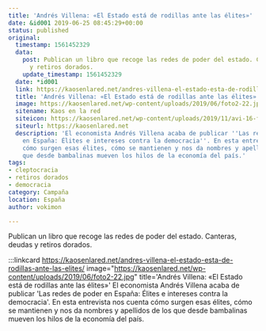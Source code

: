 ```yaml
---
title: 'Andrés Villena: «El Estado está de rodillas ante las élites»'
date: &id001 2019-06-25 08:45:29+00:00
status: published
original:
  timestamp: 1561452329
  data:
    post: Publican un libro que recoge las redes de poder del estado. Canteras, deudas
      y retiros dorados.
    update_timestamp: 1561452329
  date: *id001
  link: https://kaosenlared.net/andres-villena-el-estado-esta-de-rodillas-ante-las-elites/
  title: 'Andrés Villena: «El Estado está de rodillas ante las élites»'
  image: https://kaosenlared.net/wp-content/uploads/2019/06/foto2-22.jpg
  sitename: Kaos en la red
  siteicon: https://kaosenlared.net/wp-content/uploads/2019/11/avi-16-favicon.png
  siteurl: https://kaosenlared.net
  description: 'El economista Andrés Villena acaba de publicar ''Las redes de poder
    en España: Élites e intereses contra la democracia''. En esta entrevista nos cuenta
    cómo surgen esas élites, cómo se mantienen y nos da nombres y apellidos de los
    que desde bambalinas mueven los hilos de la economía del país.'
tags:
- cleptocracia
- retiros dorados
- democracia
category: Campaña
location: España
author: vokimon

---
```

Publican un libro que recoge las redes de poder del estado. Canteras, deudas y retiros dorados.

:::linkcard https://kaosenlared.net/andres-villena-el-estado-esta-de-rodillas-ante-las-elites/ image="https://kaosenlared.net/wp-content/uploads/2019/06/foto2-22.jpg" title='Andrés Villena: «El Estado está de rodillas ante las élites»'
    El economista Andrés Villena acaba de publicar 'Las redes de poder en España: Élites e intereses contra la democracia'. En esta entrevista nos cuenta cómo surgen esas élites, cómo se mantienen y nos da nombres y apellidos de los que desde bambalinas mueven los hilos de la economía del país.

